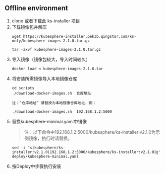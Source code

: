 Offline environment
------------
1. clone 或者下载此 ks-installer 项目  
2. 下载镜像包并解压
   ```
   wget https://kubesphere-installer.pek3b.qingstor.com/ks-only/kubesphere-images-2.1.0.tar.gz

   tar -zxvf kubesphere-images-2.1.0.tar.gz
   ```
3. 导入镜像（镜像包较大，导入时间较久）
   ```
   docker load < kubesphere-images-2.1.0.tar
   ```
4. 将安装所需镜像导入本地镜像仓库
   ```
   cd scripts
   ./download-docker-images.sh  仓库地址

   注：“仓库地址” 请替换为本地镜像仓库地址，例：

   ./download-docker-images.sh  192.168.1.2:5000
   ```
5. 替换kubesphere-minimal.yaml中镜像
   >注：以下命令中192.168.1.2:5000/kubesphere/ks-installer:v2.1.0为示例镜像，执行时请替换。
   ```
   sed -i 's|kubesphere/ks-installer:v2.1.0|192.168.1.2:5000/kubesphere/ks-installer:v2.1.0|g' deploy/kubesphere-minimal.yaml
   ```
6. 按Deploy中步骤执行安装
